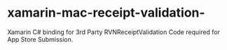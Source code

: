 # xamarin-mac-receipt-validation-
Xamarin C# binding for 3rd Party RVNReceiptValidation Code required for App Store Submission. 
